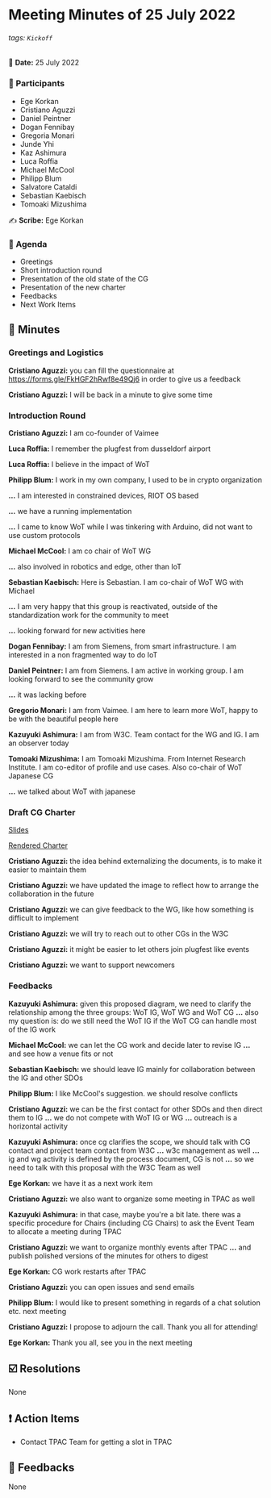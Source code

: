 Meeting Minutes of 25 July 2022
===

###### tags: `Kickoff` 

:date: **Date:** 25 July 2022

### :bust_in_silhouette: Participants

- Ege Korkan
- Cristiano Aguzzi
- Daniel Peintner
- Dogan Fennibay
- Gregoria Monari 
- Junde Yhi
- Kaz Ashimura
- Luca Roffia
- Michael McCool
- Philipp Blum
- Salvatore Cataldi
- Sebastian Kaebisch
- Tomoaki Mizushima

:writing_hand: **Scribe:** Ege Korkan

### :scroll: Agenda

- Greetings
- Short introduction round
- Presentation of the old state of the CG
- Presentation of the new charter
- Feedbacks
- Next Work Items



## :book: Minutes

### Greetings and Logistics

 **Cristiano Aguzzi:** you can fill the questionnaire at https://forms.gle/FkHGF2hRwf8e49Qj6 in order to give us a feedback

 **Cristiano Aguzzi:** I will be back in a minute to give some time
 
### Introduction Round

 **Cristiano Aguzzi:** I am co-founder of Vaimee

 **Luca Roffia:** I remember the plugfest from dusseldorf airport

 **Luca Roffia:** I believe in the impact of WoT

 **Philipp Blum:** I work in my own company, I used to be in crypto organization

 **...** I am interested in constrained devices, RIOT OS based

 **...** we have a running implementation

 **...** I came to know WoT while I was tinkering with Arduino, did not want to use custom protocols

 **Michael McCool:** I am co chair of WoT WG

 **...** also involved in robotics and edge, other than IoT

 **Sebastian Kaebisch:** Here is Sebastian. I am co-chair of WoT WG with Michael

 **...** I am very happy that this group is reactivated, outside of the standardization work for the community to meet

 **...** looking forward for new activities here

 **Dogan Fennibay:** I am from Siemens, from smart infrastructure. I am interested in a non fragmented way to do IoT

 **Daniel Peintner:** I am from Siemens. I am active in working group. I am looking forward to see the community grow

 **...** it was lacking before

 **Gregorio Monari:** I am from Vaimee. I am here to learn more WoT, happy to be with the beautiful people here

 **Kazuyuki Ashimura:** I am from W3C. Team contact for the WG and IG. I am an observer today

 **Tomoaki Mizushima:** I am Tomoaki Mizushima. From Internet Research Institute. I am co-editor of profile and use cases. Also co-chair of WoT Japanese CG

 **...** we talked about WoT with japanese


### Draft CG Charter

[Slides](https://docs.google.com/presentation/d/1Fa9tSp_xSOtJnKN2AV5qcJf7JUCNHO9D/edit?usp=sharing&amp;ouid=106655031772979203612&amp;rtpof=true&amp;sd=true)

[Rendered Charter](https://htmlpreview.github.io/?https://raw.githubusercontent.com/w3c/charter-drafts/859914558bad9052cd33d42c5418be9516d6ed29/2022/wot-cg-2022.html)

**Cristiano Aguzzi:** the idea behind externalizing the documents, is to make it easier to maintain them

**Cristiano Aguzzi:** we have updated the image to reflect how to arrange the collaboration in the future

**Cristiano Aguzzi:** we can give feedback to the WG, like how something is difficult to implement

**Cristiano Aguzzi:** we will try to reach out to other CGs in the W3C

**Cristiano Aguzzi:** it might be easier to let others join plugfest like events

**Cristiano Aguzzi:** we want to support newcomers

### Feedbacks

**Kazuyuki Ashimura:** given this proposed diagram, we need to clarify the relationship among the three groups: WoT IG, WoT WG and WoT CG
**...** also my question is: do we still need the WoT IG if the WoT CG can handle most of the IG work

**Michael McCool:** we can let the CG work and decide later to revise IG
**...** and see how a venue fits or not

**Sebastian Kaebisch:** we should leave IG mainly for collaboration between the IG and other SDOs

**Philipp Blum:** I like McCool's suggestion. we should resolve conflicts

**Cristiano Aguzzi:** we can be the first contact for other SDOs and then direct them to IG
**...** we do not compete with WoT IG or WG
**...** outreach is a horizontal activity

**Kazuyuki Ashimura:** once cg clarifies the scope, we should talk with CG contact and project team contact from W3C
**...** w3c management as well
**...** ig and wg activity is defined by the process document, CG is not
**...** so we need to talk with this proposal with the W3C Team as well

**Ege Korkan:** we have it as a next work item

**Cristiano Aguzzi:** we also want to organize some meeting in TPAC as well

**Kazuyuki Ashimura:** in that case, maybe you're a bit late. there was a specific procedure for Chairs (including CG Chairs) to ask the Event Team to allocate a meeting during TPAC

**Cristiano Aguzzi:** we want to organize monthly events after TPAC
**...** and publish polished versions of the minutes for others to digest

**Ege Korkan:** CG work restarts after TPAC

**Cristiano Aguzzi:** you can open issues and send emails

**Philipp Blum:** I would like to present something in regards of a chat solution etc. next meeting

**Cristiano Aguzzi:** I propose to adjourn the call. Thank you all for attending!

**Ege Korkan:** Thank you all, see you in the next meeting

## :ballot_box_with_check: Resolutions

None

## :exclamation: Action Items

- Contact TPAC Team for getting a slot in TPAC

## :envelope_with_arrow: Feedbacks

None
